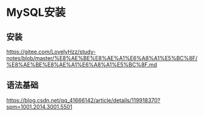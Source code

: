 # MySQL安装

## 安装

https://gitee.com/LovelyHzz/study-notes/blob/master/%E8%AE%BE%E8%AE%A1%E6%A8%A1%E5%BC%8F/%E8%AE%BE%E8%AE%A1%E6%A8%A1%E5%BC%8F.md

## 语法基础

https://blog.csdn.net/qq_41666142/article/details/119918370?spm=1001.2014.3001.5501


